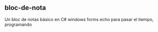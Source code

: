 ## bloc-de-nota
Un bloc de notas básico en C# windows forms
echo para pasar el tiempo, programando

